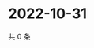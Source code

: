 # 2022-10-31

共 0 条

<!-- BEGIN WEIBO -->
<!-- 最后更新时间 Mon Oct 31 2022 06:01:44 GMT+0800 (China Standard Time) -->

<!-- END WEIBO -->
